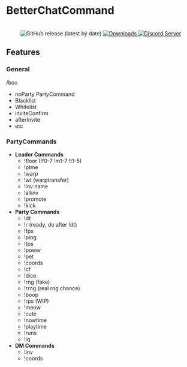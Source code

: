 # BetterChatCommand
<p align="center">
    </br>
    <img src="https://img.shields.io/github/v/release/TadanoMoyasi/BetterChatCommand?style=for-the-badge" alt="GitHub release (latest by date)">
    <a href="https://github.com/TadanoMoyasi/BetterChatCommand/releases/latest">
        <img src="https://img.shields.io/github/downloads/TadanoMoyasi/BetterChatCommand/total?style=for-the-badge&label=download&color=25ae90" alt="Downloads">
    </a>
    <a href="https://discord.gg/TZB4X9h8wq">
        <img src="https://img.shields.io/discord/1211051268814934066?style=for-the-badge&logo=discord&logoColor=white&label=Discord&color=7289d7" alt="Discord Server">
    </a>
</p>

## Features

### General
/bcc
  - noParty PartyCommand
  - Blacklist
  - Whitelist
  - inviteConfirm
  - afterInvite
  - etc

### PartyCommands

- **Leader Commands**
  - !floor (!f0-7 !m1-7 !t1-5)
  - !ptme
  - !warp
  - !wt (warptransfer)
  - !inv name
  - !allinv
  - !promote
  - !kick
- **Party Commands**
  - !dt
  - !r (ready, do after !dt)
  - !fps
  - !ping
  - !tps
  - !power
  - !pet
  - !coords
  - !cf
  - !dice
  - !rng  (fake)
  - !rrng (real rng chance)
  - !boop
  - !rps (WIP)
  - !meow
  - !cute
  - !nowtime
  - !playtime
  - !runs
  - !iq
- **DM Commands**
  - !inv
  - !coords
